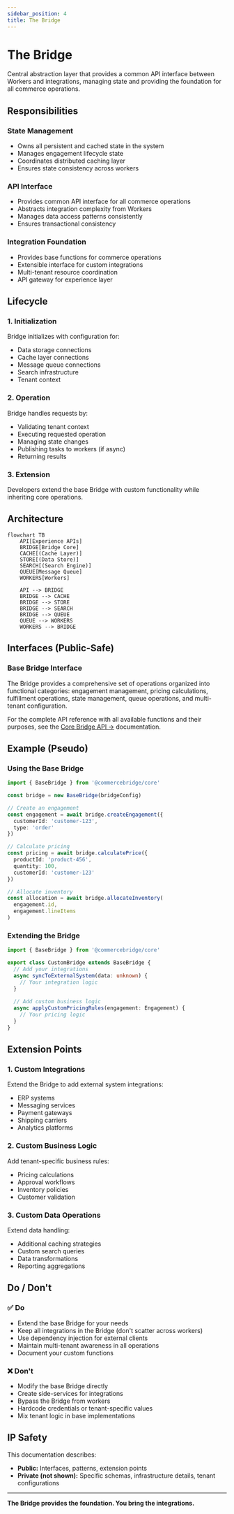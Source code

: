 ```yaml
---
sidebar_position: 4
title: The Bridge
---
```


# The Bridge
Central abstraction layer that provides a common API interface between Workers and integrations, managing state and providing the foundation for all commerce operations.

## Responsibilities

### State Management
- Owns all persistent and cached state in the system
- Manages engagement lifecycle state
- Coordinates distributed caching layer
- Ensures state consistency across workers

### API Interface
- Provides common API interface for all commerce operations
- Abstracts integration complexity from Workers
- Manages data access patterns consistently
- Ensures transactional consistency

### Integration Foundation
- Provides base functions for commerce operations
- Extensible interface for custom integrations
- Multi-tenant resource coordination
- API gateway for experience layer

## Lifecycle

### 1. Initialization
Bridge initializes with configuration for:
- Data storage connections
- Cache layer connections
- Message queue connections  
- Search infrastructure
- Tenant context

### 2. Operation
Bridge handles requests by:
- Validating tenant context
- Executing requested operation
- Managing state changes
- Publishing tasks to workers (if async)
- Returning results

### 3. Extension
Developers extend the base Bridge with custom functionality while inheriting core operations.

## Architecture

```mermaid
flowchart TB
    API[Experience APIs]
    BRIDGE[Bridge Core]
    CACHE[(Cache Layer)]
    STORE[(Data Store)]
    SEARCH[(Search Engine)]
    QUEUE[Message Queue]
    WORKERS[Workers]
    
    API --> BRIDGE
    BRIDGE --> CACHE
    BRIDGE --> STORE
    BRIDGE --> SEARCH
    BRIDGE --> QUEUE
    QUEUE --> WORKERS
    WORKERS --> BRIDGE
```

## Interfaces (Public-Safe)

### Base Bridge Interface

The Bridge provides a comprehensive set of operations organized into functional categories: engagement management, pricing calculations, fulfillment operations, state management, queue operations, and multi-tenant configuration.

For the complete API reference with all available functions and their purposes, see the [Core Bridge API →](/commercebridge/core-bridge) documentation.

## Example (Pseudo)

### Using the Base Bridge

```ts
import { BaseBridge } from '@commercebridge/core'

const bridge = new BaseBridge(bridgeConfig)

// Create an engagement
const engagement = await bridge.createEngagement({
  customerId: 'customer-123',
  type: 'order'
})

// Calculate pricing
const pricing = await bridge.calculatePrice({
  productId: 'product-456',
  quantity: 100,
  customerId: 'customer-123'
})

// Allocate inventory
const allocation = await bridge.allocateInventory(
  engagement.id,
  engagement.lineItems
)
```

### Extending the Bridge

```ts
import { BaseBridge } from '@commercebridge/core'

export class CustomBridge extends BaseBridge {
  // Add your integrations
  async syncToExternalSystem(data: unknown) {
    // Your integration logic
  }
  
  // Add custom business logic
  async applyCustomPricingRules(engagement: Engagement) {
    // Your pricing logic
  }
}
```

## Extension Points

### 1. Custom Integrations

Extend the Bridge to add external system integrations:
- ERP systems
- Messaging services
- Payment gateways
- Shipping carriers
- Analytics platforms

### 2. Custom Business Logic

Add tenant-specific business rules:
- Pricing calculations
- Approval workflows
- Inventory policies
- Customer validation

### 3. Custom Data Operations

Extend data handling:
- Additional caching strategies
- Custom search queries
- Data transformations
- Reporting aggregations

## Do / Don't

### ✅ Do

- Extend the base Bridge for your needs
- Keep all integrations in the Bridge (don't scatter across workers)
- Use dependency injection for external clients
- Maintain multi-tenant awareness in all operations
- Document your custom functions

### ❌ Don't

- Modify the base Bridge directly
- Create side-services for integrations
- Bypass the Bridge from workers
- Hardcode credentials or tenant-specific values
- Mix tenant logic in base implementations

## IP Safety

This documentation describes:
- **Public:** Interfaces, patterns, extension points
- **Private (not shown):** Specific schemas, infrastructure details, tenant configurations

---

**The Bridge provides the foundation. You bring the integrations.**
